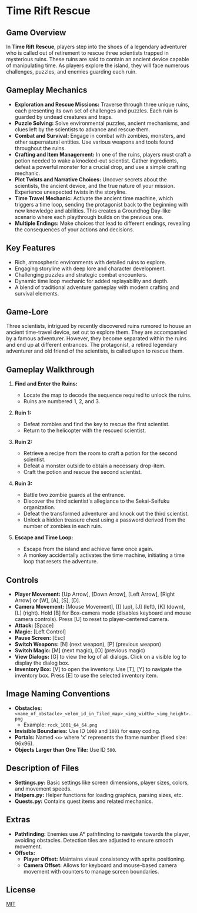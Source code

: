 # Time Rift Rescue

## Game Overview

In **Time Rift Rescue**, players step into the shoes of a legendary adventurer who is called out of retirement to rescue three scientists trapped in mysterious ruins. These ruins are said to contain an ancient device capable of manipulating time. As players explore the island, they will face numerous challenges, puzzles, and enemies guarding each ruin.

## Gameplay Mechanics

- **Exploration and Rescue Missions:** Traverse through three unique ruins, each presenting its own set of challenges and puzzles. Each ruin is guarded by undead creatures and traps.
- **Puzzle Solving:** Solve environmental puzzles, ancient mechanisms, and clues left by the scientists to advance and rescue them.
- **Combat and Survival:** Engage in combat with zombies, monsters, and other supernatural entities. Use various weapons and tools found throughout the ruins.
- **Crafting and Item Management:** In one of the ruins, players must craft a potion needed to wake a knocked-out scientist. Gather ingredients, defeat a powerful monster for a crucial drop, and use a simple crafting mechanic.
- **Plot Twists and Narrative Choices:** Uncover secrets about the scientists, the ancient device, and the true nature of your mission. Experience unexpected twists in the storyline.
- **Time Travel Mechanic:** Activate the ancient time machine, which triggers a time loop, sending the protagonist back to the beginning with new knowledge and abilities. This creates a Groundhog Day-like scenario where each playthrough builds on the previous one.
- **Multiple Endings:** Make choices that lead to different endings, revealing the consequences of your actions and decisions.

## Key Features

- Rich, atmospheric environments with detailed ruins to explore.
- Engaging storyline with deep lore and character development.
- Challenging puzzles and strategic combat encounters.
- Dynamic time loop mechanic for added replayability and depth.
- A blend of traditional adventure gameplay with modern crafting and survival elements.

## Game-Lore

Three scientists, intrigued by recently discovered ruins rumored to house an ancient time-travel device, set out to explore them. They are accompanied by a famous adventurer. However, they become separated within the ruins and end up at different entrances. The protagonist, a retired legendary adventurer and old friend of the scientists, is called upon to rescue them.

## Gameplay Walkthrough

1. **Find and Enter the Ruins:**
   - Locate the map to decode the sequence required to unlock the ruins.
   - Ruins are numbered 1, 2, and 3.

2. **Ruin 1:**
   - Defeat zombies and find the key to rescue the first scientist.
   - Return to the helicopter with the rescued scientist.

3. **Ruin 2:**
   - Retrieve a recipe from the room to craft a potion for the second scientist.
   - Defeat a monster outside to obtain a necessary drop-item.
   - Craft the potion and rescue the second scientist.

4. **Ruin 3:**
   - Battle two zombie guards at the entrance.
   - Discover the third scientist's allegiance to the Sekai-Seifuku organization.
   - Defeat the transformed adventurer and knock out the third scientist.
   - Unlock a hidden treasure chest using a password derived from the number of zombies in each ruin.

5. **Escape and Time Loop:**
   - Escape from the island and achieve fame once again.
   - A monkey accidentally activates the time machine, initiating a time loop that resets the adventure.

## Controls

- **Player Movement:** [Up Arrow], [Down Arrow], [Left Arrow], [Right Arrow] or [W], [A], [S], [D].
- **Camera Movement:** [Mouse Movement], [I] (up), [J] (left), [K] (down), [L] (right). Hold [B] for Box-camera mode (disables keyboard and mouse camera controls). Press [U] to reset to player-centered camera.
- **Attack:** [Space]
- **Magic:** [Left Control]
- **Pause Screen:** [Esc]
- **Switch Weapons:** [N] (next weapon), [P] (previous weapon)
- **Switch Magic:** [M] (next magic), [O] (previous magic)
- **View Dialogs:** [G] to view the log of all dialogs. Click on a visible log to display the dialog box.
- **Inventory Box:** [V] to open the inventory. Use [T], [Y] to navigate the inventory box. Press [E] to use the selected inventory item.

## Image Naming Conventions

- **Obstacles:** `<name_of_obstacle>_<elem_id_in_Tiled_map>_<img_width>_<img_height>.png`
  - Example: `rock_1001_64_64.png`
- **Invisible Boundaries:** Use ID `1000` and `1001` for easy coding.
- **Portals:** Named `<x>` where 'x' represents the frame number (fixed size: 96x96).
- **Objects Larger than One Tile:** Use ID `500`.

## Description of Files

- **Settings.py:** Basic settings like screen dimensions, player sizes, colors, and movement speeds.
- **Helpers.py:** Helper functions for loading graphics, parsing sizes, etc.
- **Quests.py:** Contains quest items and related mechanics.

## Extras

- **Pathfinding:** Enemies use A* pathfinding to navigate towards the player, avoiding obstacles. Detection tiles are adjusted to ensure smooth movement.
- **Offsets:**
  - **Player Offset:** Maintains visual consistency with sprite positioning.
  - **Camera Offset:** Allows for keyboard and mouse-based camera movement with counters to manage screen boundaries.



## License

[MIT](https://choosealicense.com/licenses/mit/)

